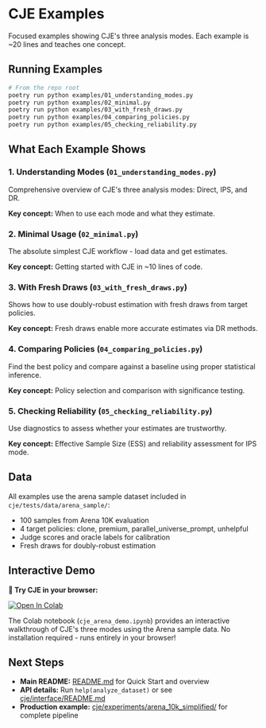 # CJE Examples

Focused examples showing CJE's three analysis modes. Each example is ~20 lines and teaches one concept.

## Running Examples

```bash
# From the repo root
poetry run python examples/01_understanding_modes.py
poetry run python examples/02_minimal.py
poetry run python examples/03_with_fresh_draws.py
poetry run python examples/04_comparing_policies.py
poetry run python examples/05_checking_reliability.py
```

## What Each Example Shows

### 1. Understanding Modes (`01_understanding_modes.py`)
Comprehensive overview of CJE's three analysis modes: Direct, IPS, and DR.

**Key concept:** When to use each mode and what they estimate.

### 2. Minimal Usage (`02_minimal.py`)
The absolute simplest CJE workflow - load data and get estimates.

**Key concept:** Getting started with CJE in ~10 lines of code.

### 3. With Fresh Draws (`03_with_fresh_draws.py`)
Shows how to use doubly-robust estimation with fresh draws from target policies.

**Key concept:** Fresh draws enable more accurate estimates via DR methods.

### 4. Comparing Policies (`04_comparing_policies.py`)
Find the best policy and compare against a baseline using proper statistical inference.

**Key concept:** Policy selection and comparison with significance testing.

### 5. Checking Reliability (`05_checking_reliability.py`)
Use diagnostics to assess whether your estimates are trustworthy.

**Key concept:** Effective Sample Size (ESS) and reliability assessment for IPS mode.

## Data

All examples use the arena sample dataset included in `cje/tests/data/arena_sample/`:
- 100 samples from Arena 10K evaluation
- 4 target policies: clone, premium, parallel_universe_prompt, unhelpful
- Judge scores and oracle labels for calibration
- Fresh draws for doubly-robust estimation

## Interactive Demo

**🚀 Try CJE in your browser:**

[![Open In Colab](https://colab.research.google.com/assets/colab-badge.svg)](https://colab.research.google.com/github/cimo-labs/cje/blob/main/examples/cje_arena_demo.ipynb)

The Colab notebook (`cje_arena_demo.ipynb`) provides an interactive walkthrough of CJE's three modes using the Arena sample data. No installation required - runs entirely in your browser!

## Next Steps

- **Main README:** [README.md](../README.md) for Quick Start and overview
- **API details:** Run `help(analyze_dataset)` or see [cje/interface/README.md](../cje/interface/README.md)
- **Production example:** [cje/experiments/arena_10k_simplified/](../cje/experiments/arena_10k_simplified/) for complete pipeline
